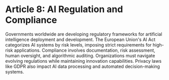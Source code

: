 # Article 8: AI Regulation and Compliance

Governments worldwide are developing regulatory frameworks for artificial intelligence deployment and development. The European Union's AI Act categorizes AI systems by risk levels, imposing strict requirements for high-risk applications. Compliance involves documentation, risk assessment, human oversight, and algorithmic auditing. Organizations must navigate evolving regulations while maintaining innovation capabilities. Privacy laws like GDPR also impact AI data processing and automated decision-making systems.
